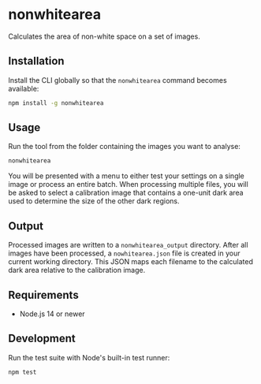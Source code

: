 # nonwhitearea
Calculates the area of non-white space on a set of images.

## Installation

Install the CLI globally so that the `nonwhitearea` command becomes available:

```bash
npm install -g nonwhitearea
```

## Usage

Run the tool from the folder containing the images you want to analyse:

```bash
nonwhitearea
```

You will be presented with a menu to either test your settings on a single
image or process an entire batch. When processing multiple files, you will be
asked to select a calibration image that contains a one-unit dark area used to
determine the size of the other dark regions.

## Output

Processed images are written to a `nonwhitearea_output` directory. After all
images have been processed, a `nowhitearea.json` file is created in your
current working directory. This JSON maps each filename to the calculated dark
area relative to the calibration image.

## Requirements

* Node.js 14 or newer

## Development

Run the test suite with Node's built-in test runner:

```bash
npm test
```
